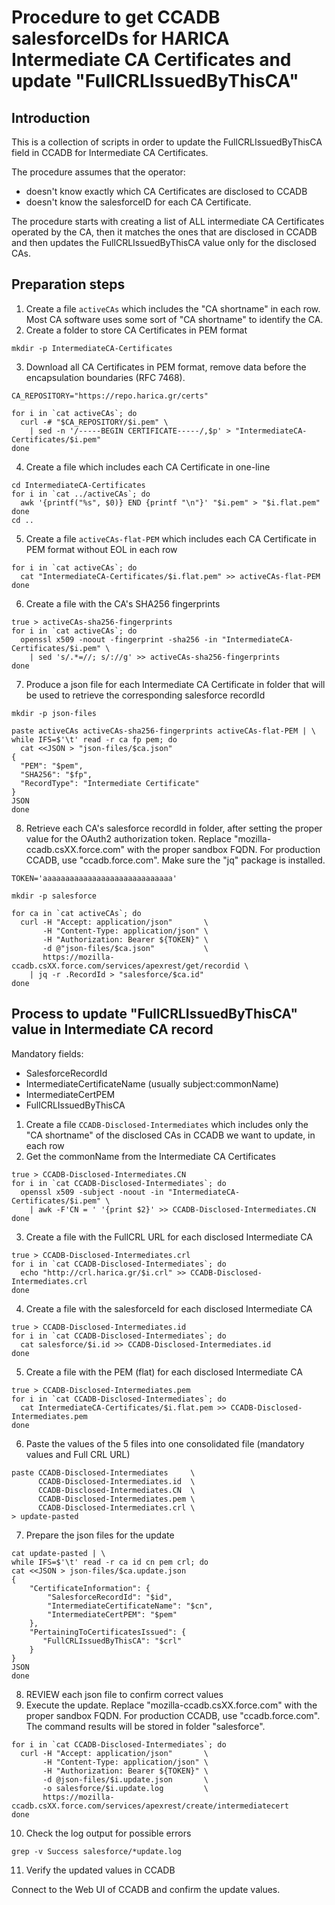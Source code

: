 # Procedure to get CCADB salesforceIDs for HARICA Intermediate CA Certificates and update "FullCRLIssuedByThisCA"

## Introduction
This is a collection of scripts in order to update the FullCRLIssuedByThisCA field in CCADB for Intermediate CA Certificates.

The procedure assumes that the operator: 
* doesn't know exactly which CA Certificates are disclosed to CCADB
* doesn't know the salesforceID for each CA Certificate. 

The procedure starts with creating a list of ALL intermediate CA Certificates operated by the CA, then it matches the ones that are disclosed in CCADB and then updates the FullCRLIssuedByThisCA value only for the disclosed CAs.

## Preparation steps
1. Create a file `activeCAs` which includes the "CA shortname" in each row. Most CA software uses some sort of "CA shortname" to identify the CA.
2. Create a folder to store CA Certificates in PEM format 

```
mkdir -p IntermediateCA-Certificates
```

3. Download all CA Certificates in PEM format, remove data before the encapsulation boundaries (RFC 7468).

```
CA_REPOSITORY="https://repo.harica.gr/certs"

for i in `cat activeCAs`; do
  curl -# "$CA_REPOSITORY/$i.pem" \
    | sed -n '/-----BEGIN CERTIFICATE-----/,$p' > "IntermediateCA-Certificates/$i.pem"
done
```

4. Create a file which includes each CA Certificate in one-line

```
cd IntermediateCA-Certificates
for i in `cat ../activeCAs`; do
  awk '{printf("%s", $0)} END {printf "\n"}' "$i.pem" > "$i.flat.pem"
done
cd ..
```

5. Create a file `activeCAs-flat-PEM` which includes each CA Certificate in PEM format without EOL in each row 

```
for i in `cat activeCAs`; do
  cat "IntermediateCA-Certificates/$i.flat.pem" >> activeCAs-flat-PEM
done
```

6. Create a file with the CA's SHA256 fingerprints

```
true > activeCAs-sha256-fingerprints
for i in `cat activeCAs`; do
  openssl x509 -noout -fingerprint -sha256 -in "IntermediateCA-Certificates/$i.pem" \
    | sed 's/.*=//; s/://g' >> activeCAs-sha256-fingerprints
done
```


7. Produce a json file for each Intermediate CA Certificate in folder that will be used to retrieve the corresponding salesforce recordId

```
mkdir -p json-files

paste activeCAs activeCAs-sha256-fingerprints activeCAs-flat-PEM | \
while IFS=$'\t' read -r ca fp pem; do
  cat <<JSON > "json-files/$ca.json"
{
  "PEM": "$pem",
  "SHA256": "$fp",
  "RecordType": "Intermediate Certificate"
}
JSON
done
```

8. Retrieve each CA's salesforce recordId in folder, after setting the proper value for the OAuth2 authorization token. Replace "mozilla-ccadb.csXX.force.com" with the proper sandbox FQDN. For production CCADB, use "ccadb.force.com". Make sure the "jq" package is installed.

```
TOKEN='aaaaaaaaaaaaaaaaaaaaaaaaaaaaa'

mkdir -p salesforce

for ca in `cat activeCAs`; do
  curl -H "Accept: application/json"       \
       -H "Content-Type: application/json" \
       -H "Authorization: Bearer ${TOKEN}" \
       -d @"json-files/$ca.json"           \
       https://mozilla-ccadb.csXX.force.com/services/apexrest/get/recordid \
    | jq -r .RecordId > "salesforce/$ca.id"
done
```

## Process to update "FullCRLIssuedByThisCA" value in Intermediate CA record
Mandatory fields: 
* SalesforceRecordId
* IntermediateCertificateName (usually subject:commonName)
* IntermediateCertPEM
* FullCRLIssuedByThisCA

1. Create a file `CCADB-Disclosed-Intermediates` which includes only the "CA shortname" of the disclosed CAs in CCADB we want to update, in each row
2. Get the commonName from the Intermediate CA Certificates

```
true > CCADB-Disclosed-Intermediates.CN
for i in `cat CCADB-Disclosed-Intermediates`; do
  openssl x509 -subject -noout -in "IntermediateCA-Certificates/$i.pem" \
    | awk -F'CN = ' '{print $2}' >> CCADB-Disclosed-Intermediates.CN
done
```
3. Create a file with the FullCRL URL for each disclosed Intermediate CA

```
true > CCADB-Disclosed-Intermediates.crl
for i in `cat CCADB-Disclosed-Intermediates`; do
  echo "http://crl.harica.gr/$i.crl" >> CCADB-Disclosed-Intermediates.crl
done
```

4. Create a file with the salesforceId for each disclosed Intermediate CA

```
true > CCADB-Disclosed-Intermediates.id
for i in `cat CCADB-Disclosed-Intermediates`; do
  cat salesforce/$i.id >> CCADB-Disclosed-Intermediates.id
done
```

5. Create a file with the PEM (flat) for each disclosed Intermediate CA
```
true > CCADB-Disclosed-Intermediates.pem
for i in `cat CCADB-Disclosed-Intermediates`; do
  cat IntermediateCA-Certificates/$i.flat.pem >> CCADB-Disclosed-Intermediates.pem
done
```

6. Paste the values of the 5 files into one consolidated file (mandatory values and Full CRL URL)

```
paste CCADB-Disclosed-Intermediates     \
      CCADB-Disclosed-Intermediates.id  \
      CCADB-Disclosed-Intermediates.CN  \
      CCADB-Disclosed-Intermediates.pem \
      CCADB-Disclosed-Intermediates.crl \
> update-pasted
```

7. Prepare the json files for the update

```
cat update-pasted | \
while IFS=$'\t' read -r ca id cn pem crl; do
cat <<JSON > json-files/$ca.update.json
{
    "CertificateInformation": {
        "SalesforceRecordId": "$id",
        "IntermediateCertificateName": "$cn",
        "IntermediateCertPEM": "$pem"
    },
    "PertainingToCertificatesIssued": {
       "FullCRLIssuedByThisCA": "$crl"
    }
}
JSON
done
```

8. REVIEW each json file to confirm correct values
9. Execute the update. Replace "mozilla-ccadb.csXX.force.com" with the proper sandbox FQDN. For production CCADB, use "ccadb.force.com". The command results will be stored in folder "salesforce".

```
for i in `cat CCADB-Disclosed-Intermediates`; do
  curl -H "Accept: application/json"       \
       -H "Content-Type: application/json" \
       -H "Authorization: Bearer ${TOKEN}" \
       -d @json-files/$i.update.json       \
       -o salesforce/$i.update.log         \
       https://mozilla-ccadb.csXX.force.com/services/apexrest/create/intermediatecert
done
```

10. Check the log output for possible errors

```
grep -v Success salesforce/*update.log
```

11. Verify the updated values in CCADB

Connect to the Web UI of CCADB and confirm the update values.
